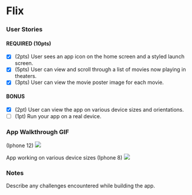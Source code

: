 # Flix

### User Stories

#### REQUIRED (10pts)
- [x] (2pts) User sees an app icon on the home screen and a styled launch screen.
- [x] (5pts) User can view and scroll through a list of movies now playing in theaters.
- [x] (3pts) User can view the movie poster image for each movie.

#### BONUS
- [x] (2pt) User can view the app on various device sizes and orientations.
- [ ] (1pt) Run your app on a real device.

### App Walkthrough GIF
(Iphone 12)
![](https://i.imgur.com/08uvrAk.gif)

App working on various device sizes (Iphone 8)
![](https://i.imgur.com/L5w1n3u.gif)




### Notes
Describe any challenges encountered while building the app.